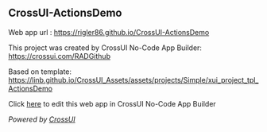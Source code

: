 ## CrossUI-ActionsDemo
Web app url : https://rigler86.github.io/CrossUI-ActionsDemo

This project was created by CrossUI No-Code App Builder: https://crossui.com/RADGithub

Based on template: https://linb.github.io/CrossUI_Assets/assets/projects/Simple/xui_project_tpl_ActionsDemo

Click [here](https://crossui.com/RADGithub/#!from=github&owner=rigler86&repo=CrossUI-ActionsDemo) to edit this web app in CrossUI No-Code App Builder

<i>Powered by [CrossUI](https://crossui.com)</i>
